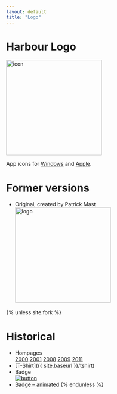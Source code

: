 ```yaml
---
layout: default
title: "Logo"
---
```

# Harbour Logo

<a href="https://harbour.github.io/art/harbour-logo-2011.zip"><img src="{{ site.baseurl }}/images/harbour-noborder.svg" alt="icon" height="256"></a>

App icons for
[Windows](https://raw.githubusercontent.com/harbour/core/master/package/harb_win.ico) and
[Apple](https://raw.githubusercontent.com/harbour/core/master/package/harb_osx.icns).<br>

# Former versions

* Original, created by Patrick Mast<br>
  <a href="https://harbour.github.io/art/harbour-logo-2001.zip"><img src="{{ site.baseurl }}/images/harbour-full.svg" alt="logo" height="256"></a>

{% unless site.fork %}
# Historical

* Hompages<br>
  [2000](https://web.archive.org/web/20000309023122/http://www.hagbard.demon.co.uk/harbour/harbour.html)
  [2001](https://web.archive.org/web/20010206043812/http://www.harbour-project.org/)
  [2008](https://web.archive.org/web/20081011053452/http://www.harbour-project.org/)
  [2009](https://web.archive.org/web/20090321144714/http://www.harbour-project.org/)
  [2011](https://web.archive.org/web/20110723030605/http://www.harbour-project.org/)
* [T-Shirt]({{ site.baseurl }}/tshirt)
* Badge<br>
  [![button](https://harbour.github.io/art/harbour-button.png)](https://harbour.github.io/art/harbour-button.png)
* [Badge – animated](https://harbour.github.io/art/harbour-animgif.zip)
{% endunless %}
